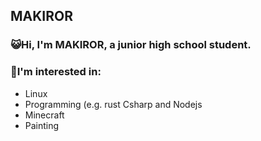 ## MAKIROR

### 😺Hi, I'm MAKIROR, a junior high school student.


### 🤔I'm interested in:
- Linux 
- Programming (e.g. rust Csharp and Nodejs
- Minecraft
- Painting
